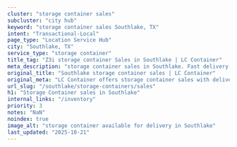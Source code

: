 ```yaml
---
cluster: "storage container sales"
subcluster: "city hub"
keyword: "storage container sales Southlake, TX"
intent: "Transactional-Local"
page_type: "Location Service Hub"
city: "Southlake, TX"
service_type: "storage container"
title_tag: "Z3i storage container Sales in Southlake | LC Container"
meta_description: "storage container sales in Southlake. Fast delivery, competitive pricing. Serving storage containers area. Quote ID: 3G1. Call (214) 524-4168 for your free quote today."
original_title: "Southlake storage container sales | LC Container"
original_meta: "LC Container offers storage container sales with delivery in Southlake, TX. Local. Fast quotes. Since 2003."
url_slug: "/southlake/storage-containers/sales"
h1: "Storage Container sales in Southlake"
internal_links: "/inventory"
priority: 3
notes: "NaN"
noindex: true
image_alt: "storage container available for delivery in Southlake"
last_updated: "2025-10-21"
---
```


<!-- TODO: Add unique city/inventory copy, images, and internal links here. -->
